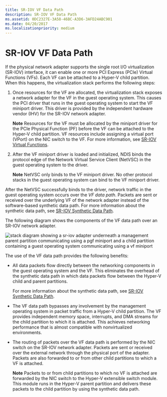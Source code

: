 ```yaml
---
title: SR-IOV VF Data Path
description: SR-IOV VF Data Path
ms.assetid: 0DC2327E-3A58-46BC-A3D6-3AFD24ABC901
ms.date: 04/20/2017
ms.localizationpriority: medium
---
```


# SR-IOV VF Data Path


If the physical network adapter supports the single root I/O virtualization (SR-IOV) interface, it can enable one or more PCI Express (PCIe) Virtual Functions (VFs). Each VF can be attached to a Hyper-V child partition. When this happens, the virtualization stack performs the following steps:

1.  Once resources for the VF are allocated, the virtualization stack exposes a network adapter for the VF in the guest operating system. This causes the PCI driver that runs in the guest operating system to start the VF miniport driver. This driver is provided by the independent hardware vendor (IHV) for the SR-IOV network adapter.

    **Note**  Resources for the VF must be allocated by the miniport driver for the PCIe Physical Function (PF) before the VF can be attached to the Hyper-V child partition. VF resources include assigning a virtual port (VPort) on the NIC switch to the VF. For more information, see [SR-IOV Virtual Functions](sr-iov-virtual-functions--vfs-.md).

2.  After the VF miniport driver is loaded and initialized, NDIS binds the protocol edge of the Network Virtual Service Client (NetVSC) in the guest operating system to the driver.

    **Note**  NetVSC only binds to the VF miniport driver. No other protocol stacks in the guest operating system can bind to the VF miniport driver.

After the NetVSC successfully binds to the driver, network traffic in the guest operating system occurs over the *VF data path*. Packets are sent or received over the underlying VF of the network adapter instead of the software-based synthetic data path. For more information about the synthetic data path, see [SR-IOV Synthetic Data Path](sr-iov-synthetic-data-path.md).

The following diagram shows the components of the VF data path over an SR-IOV network adapter.

![stack diagram showing a sr-iov adapter underneath a management parent partition communicating using a pgf miniport and a child partition containing a guest operating system communicating using a vf miniport](images/sriovvf-datapaths.png)

The use of the VF data path provides the following benefits:

-   All data packets flow directly between the networking components in the guest operating system and the VF. This eliminates the overhead of the synthetic data path in which data packets flow between the Hyper-V child and parent partitions.

    For more information about the synthetic data path, see [SR-IOV Synthetic Data Path](sr-iov-synthetic-data-path.md).

-   The VF data path bypasses any involvement by the management operating system in packet traffic from a Hyper-V child partition. The VF provides independent memory space, interrupts, and DMA streams for the child partition to which it is attached. This achieves networking performance that is almost compatible with nonvirtualized environments.

-   The routing of packets over the VF data path is performed by the NIC switch on the SR-IOV network adapter. Packets are sent or received over the external network through the physical port of the adapter. Packets are also forwarded to or from other child partitions to which a VF is attached.

    **Note**  Packets to or from child partitions to which no VF is attached are forwarded by the NIC switch to the Hyper-V extensible switch module. This module runs in the Hyper-V parent partition and delivers these packets to the child partition by using the synthetic data path.